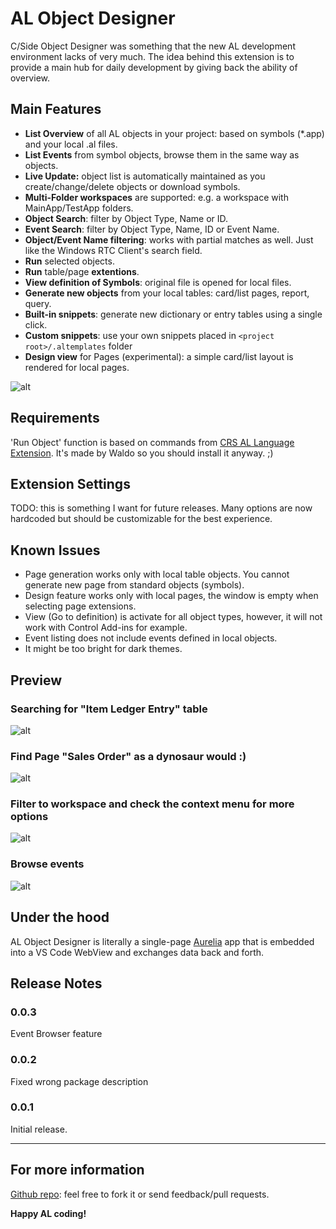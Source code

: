 # AL Object Designer

C/Side Object Designer was something that the new AL development environment lacks of very much. The idea behind this extension is to provide a main hub for daily development by giving back the ability of overview.

## Main Features

* **List Overview** of all AL objects in your project: based on symbols (*.app) and your local .al files.
* **List Events** from symbol objects, browse them in the same way as objects.
* **Live Update:** object list is automatically maintained as you create/change/delete objects or download symbols.
* **Multi-Folder workspaces** are supported: e.g. a workspace with MainApp/TestApp folders.
* **Object Search**: filter by Object Type, Name or ID.
* **Event Search**: filter by Object Type, Name, ID or Event Name.
* **Object/Event Name filtering**: works with partial matches as well. Just like the Windows RTC Client's search field.
* **Run** selected objects.
* **Run** table/page **extentions**.
* **View definition of Symbols**: original file is opened for local files.
* **Generate new objects** from your local tables: card/list pages, report, query.
* **Built-in snippets**: generate new dictionary or entry tables using a single click.
* **Custom snippets**: use your own snippets placed in `<project root>/.altemplates` folder
* **Design view** for Pages (experimental): a simple card/list layout is rendered for local pages. 

![alt](https://raw.githubusercontent.com/martonsagi/al-object-designer/master/extension-al-object-designer/images/preview1.PNG)

## Requirements

'Run Object' function is based on commands from [CRS AL Language Extension](https://marketplace.visualstudio.com/items?itemName=waldo.crs-al-language-extension). It's made by Waldo so you should install it anyway. ;)

## Extension Settings

TODO: this is something I want for future releases. Many options are now hardcoded but should be customizable for the best experience.

## Known Issues

* Page generation works only with local table objects. You cannot generate new page from standard objects (symbols).
* Design feature works only with local pages, the window is empty when selecting page extensions.
* View (Go to definition) is activate for all object types, however, it will not work with Control Add-ins for example. 
* Event listing does not include events defined in local objects.
* It might be too bright for dark themes. 

## Preview

### Searching for "Item Ledger Entry" table
![alt](https://raw.githubusercontent.com/martonsagi/al-object-designer/master/extension-al-object-designer/images/preview2.PNG)

### Find Page "Sales Order" as a dynosaur would :)
![alt](https://raw.githubusercontent.com/martonsagi/al-object-designer/master/extension-al-object-designer/images/preview3.PNG)

### Filter to workspace and check the context menu for more options
![alt](https://raw.githubusercontent.com/martonsagi/al-object-designer/master/extension-al-object-designer/images/preview4.PNG)

### Browse events
![alt](https://raw.githubusercontent.com/martonsagi/al-object-designer/master/extension-al-object-designer/images/preview5.PNG)

## Under the hood
AL Object Designer is literally a single-page [Aurelia](https://aurelia.io/) app that is embedded into a VS Code WebView and exchanges data back and forth.

## Release Notes

### 0.0.3
Event Browser feature

### 0.0.2
Fixed wrong package description

### 0.0.1

Initial release.

----------------------------------------------

## For more information
[Github repo](https://github.com/martonsagi/al-object-designer): feel free to fork it or send feedback/pull requests.

**Happy AL coding!**
